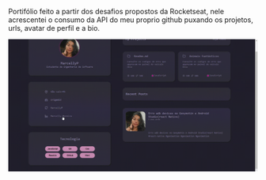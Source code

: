 <p>Portifólio feito a partir dos desafios propostos da Rocketseat, nele acrescentei o consumo da API do meu proprio github puxando os projetos, urls, avatar de perfil e a bio.</p>
<img src="port.gif">